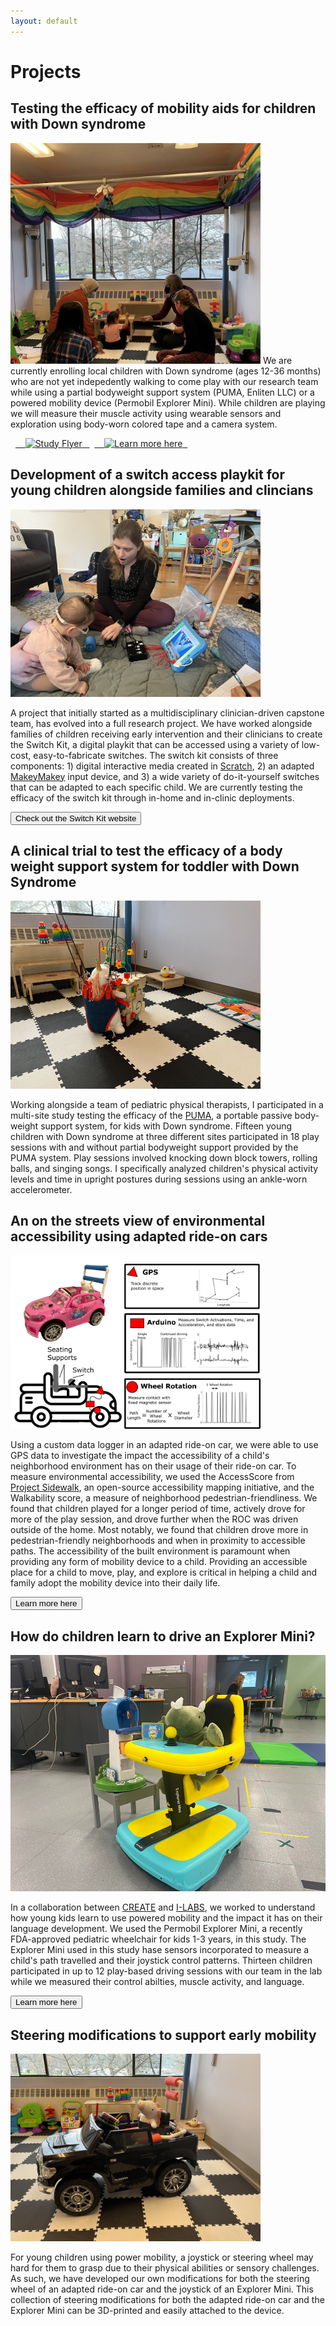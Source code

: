 ```yaml
---
layout: default
---
```


# Projects

## Testing the efficacy of mobility aids for children with Down syndrome
<img class="wrapped" src="photos/PUMA-Team.jpg" alt = "Adults playing with a child in a partial bodyweight support system." width = "400"/>
We are currently enrolling local children with Down syndrome (ages 12-36 months) who are not yet indepedently walking to come play with our research team while using a partial bodyweight support system (PUMA, Enliten LLC) or a powered mobility device (Permobil Explorer Mini). While children are playing we will measure their muscle activity using wearable sensors and exploration using body-worn colored tape and a camera system.

<p>
  <a href="pdfs/DS Mobility Aids flyer.pdf" target="_blank">
    <img src="https://img.shields.io/badge/Study%20Flyer-%23800080?style=for-the-badge" alt="Study Flyer">
  </a>
  <a href="pdfs/UW Mobility Aids Study Community Partner Project Summary.pdf" target="_blank">
    <img src="https://img.shields.io/badge/Learn%20more%20here-%23800080?style=for-the-badge" alt="Learn more here">
  </a>
</p>


## Development of a switch access playkit for young children alongside families and clincians
<img class="wrapped" src="photos/Mia-CoDesign.JPEG" alt = "Mia showing a young child wearing glasses the Switch Kit." width = "400"/>

A project that initially started as a multidisciplinary clinician-driven capstone team, has evolved into a full research project. We have worked alongside families of children receiving early intervention and their clinicians to create the Switch Kit, a digital playkit that can be accessed using a variety of low-cost, easy-to-fabricate switches. The switch kit consists of three components: 1) digital interactive media created in [Scratch](https://scratch.mit.edu/), 2) an adapted [MakeyMakey](https://makeymakey.com/) input device, and 3) a wide variety of do-it-yourself switches that can be adapted to each specific child. We are currently testing the efficacy of the switch kit through in-home and in-clinic deployments.

<button name="button" onclick="location.href='https://miahoffmannd.github.io/switchkit/';">Check out the Switch Kit website</button>

## A clinical trial to test the efficacy of a body weight support system for toddler with Down Syndrome
<img class="wrapped" src="photos/Body-Weight-Support-System.png" alt = "A stuffed unicorn playing with a block while in a body weight support system." width = "400"/>

Working alongside a team of pediatric physical therapists, I participated in a multi-site study testing the efficacy of the [PUMA](enlitenllc.com), a portable passive body-weight support system, for kids with Down syndrome. Fifteen young children with Down syndrome at three different sites participated in 18 play sessions with and without partial bodyweight support provided by the PUMA system. Play sessions involved knocking down block towers, rolling balls, and singing songs. I specifically analyzed children's physical activity levels and time in upright postures during sessions using an ankle-worn accelerometer.

## An on the streets view of environmental accessibility using adapted ride-on cars
<img class="wrapped" src="photos/ROC-GPS-Methods.png" alt = "A pink adapted ride-on car is shown in the upper left corner with a switch on the steering wheel and PVC back supports attached to the rear of the vehicle. A stuffed unicorn sits in the driver's seat. In the bottom left corner, a graphic of an adapted ride-on car shows seating supports in the form of an armrest and backrest and a switch mounted on the steering wheel. The datalogger is shown in red with a triangle on the hood of the car, the main datalogger is a red rectangle behind the front wheel, and the wheel rotation sensor is mounted on the front wheel as a red circle. The GPS is used to track discrete position in space and an example of a path map in latitude and longitude is shown. The Arduino is used to measure switch activations, time, and acceleration and store data. An example of on and off switch activations is shown for a single button press and continued button press. An example of tri-axis accelerometer data is also shown. Wheel rotation measures contact with a fixed magnetic sensor on the wheel. The wheel rotation is shown as a binary data source with a high showing each wheel rotation. The path length was calculated by measuring the number of wheel rotations by the wheel diameter." width = "400"/>

Using a custom data logger in an adapted ride-on car, we were able to use GPS data to investigate the impact the accessibility of a child's neighborhood environment has on their usage of their ride-on car. To measure environmental accessibility, we used the AccessScore from [Project Sidewalk](https://sidewalk-sea.cs.washington.edu/), an open-source accessibility mapping initiative, and the Walkability score, a measure of neighborhood pedestrian-friendliness. We found that children played for a longer period of time, actively drove for more of the play session, and drove further when the ROC was driven outside of the home. Most notably, we found that children drove more in pedestrian-friendly neighborhoods and when in proximity to accessible paths. The accessibility of the built environment is paramount when providing any form of mobility device to a child. Providing an accessible place for a child to move, play, and explore is critical in helping a child and family adopt the mobility device into their daily life.

<button name="button" onclick="location.href='https://www.me.washington.edu/news/article/2024-02-26/wheels-in-motion';">Learn more here</button>

## How do children learn to drive an Explorer Mini?
<img class="wrapped" src="photos/Exploratory-Play-Explorer-Mini.png" alt = "A dinosaur toy driving an Explorer Mini up to a toy mailbox.">

In a collaboration between [CREATE](https://create.uw.edu/) and [I-LABS](https://ilabs.uw.edu/), we worked to understand how young kids learn to use powered mobility and the impact it has on their language development. We used the Permobil Explorer Mini, a recently FDA-approved pediatric wheelchair for kids 1-3 years, in this study. The Explorer Mini used in this study hase sensors incorporated to measure a child's path travelled and their joystick control patterns. Thirteen children participated in up to 12 play-based driving sessions with our team in the lab while we measured their control abilties, muscle activity, and language.

<button name="button" onclick="location.href='https://create.uw.edu/initiatives/moonshot-access-mobility-and-the-brain/';">Learn more here</button>

## Steering modifications to support early mobility
<img class="wrapped" src="photos/Steering-Rod-Demonstration.jpg" alt = "A stuffed unicorn toy sitting in an adapted ride-on car with a 3D printed steering rod mounted on the steering wheel." width = "400"/>

For young children using power mobility, a joystick or steering wheel may hard for them to grasp due to their physical abilities or sensory challenges. As such, we have developed our own modifications for both the steering wheel of an adapted ride-on car and the joystick of an Explorer Mini. This collection of steering modifications for both the adapted ride-on car and the Explorer Mini can be 3D-printed and easily attached to the device.  
